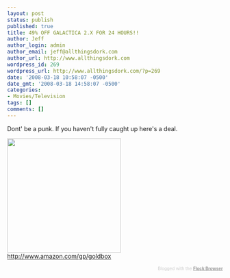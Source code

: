 ```yaml
---
layout: post
status: publish
published: true
title: 49% OFF GALACTICA 2.X FOR 24 HOURS!!
author: Jeff
author_login: admin
author_email: jeff@allthingsdork.com
author_url: http://www.allthingsdork.com
wordpress_id: 269
wordpress_url: http://www.allthingsdork.com/?p=269
date: '2008-03-18 10:58:07 -0500'
date_gmt: '2008-03-18 14:58:07 -0500'
categories:
- Movies/Television
tags: []
comments: []
---
```

<p>Dont' be a punk. If you haven't fully caught up here's a deal.</p>
<p><a href="http://www.amazon.com/gp/goldbox"><img style="width: 266px; height: 266px;" src="http://ecx.images-amazon.com/images/I/51IfCLLm3jL._SS500_.jpg" id="prodImage" /></a><br />
<a href="http://www.amazon.com/gp/goldbox"><span style="text-decoration: underline;">http://www.amazon.com/gp/goldbox</span></a>
<div class="flockcredit" style="text-align: right; color: #CCC; font-size: x-small;">Blogged with the <a href="http://www.flock.com/blogged-with-flock" style="color: #999; font-weight: bold;" target="_new" title="Flock Browser">Flock Browser</a></div></p>
